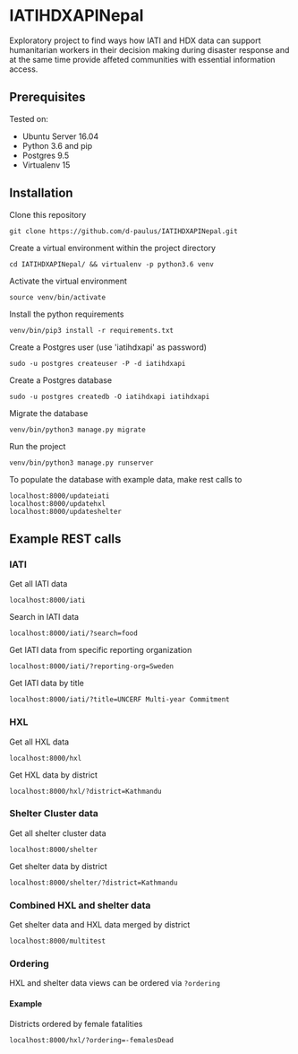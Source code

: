 # IATIHDXAPINepal
Exploratory project to find ways how IATI and HDX data can support humanitarian workers in their decision making during disaster response and at the same time provide affeted communities with essential information access.

## Prerequisites
Tested on:
* Ubuntu Server 16.04
* Python 3.6 and pip
* Postgres 9.5
* Virtualenv 15

## Installation
Clone this repository
```
git clone https://github.com/d-paulus/IATIHDXAPINepal.git
```

Create a virtual environment within the project directory
```
cd IATIHDXAPINepal/ && virtualenv -p python3.6 venv
```

Activate the virtual environment 
```
source venv/bin/activate
```

Install the python requirements 
```
venv/bin/pip3 install -r requirements.txt
```

Create a Postgres user (use 'iatihdxapi' as password)
```
sudo -u postgres createuser -P -d iatihdxapi
```

Create a Postgres database
```
sudo -u postgres createdb -O iatihdxapi iatihdxapi
```

Migrate the database
```
venv/bin/python3 manage.py migrate
```

Run the project
```
venv/bin/python3 manage.py runserver
```

To populate the database with example data, make rest calls to
```
localhost:8000/updateiati
localhost:8000/updatehxl
localhost:8000/updateshelter
```

## Example REST calls
### IATI
Get all IATI data
```
localhost:8000/iati
```

Search in IATI data 
```
localhost:8000/iati/?search=food
```

Get IATI data from specific reporting organization 
```
localhost:8000/iati/?reporting-org=Sweden
```

Get IATI data by title 
```
localhost:8000/iati/?title=UNCERF Multi-year Commitment
```

### HXL
Get all HXL data
```
localhost:8000/hxl
```

Get HXL data by district
```
localhost:8000/hxl/?district=Kathmandu
```

### Shelter Cluster data
Get all shelter cluster data
```
localhost:8000/shelter
```

Get shelter data by district
```
localhost:8000/shelter/?district=Kathmandu
```

### Combined HXL and shelter data
Get shelter data and HXL data merged by district
```
localhost:8000/multitest
```

### Ordering
HXL and shelter data views can be ordered via ```?ordering```
#### Example 
Districts ordered by female fatalities
```
localhost:8000/hxl/?ordering=-femalesDead
```
